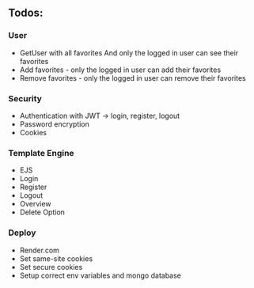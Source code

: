 ## Todos:

### User

- GetUser with all favorites And only the logged in user can see their favorites
- Add favorites - only the logged in user can add their favorites
- Remove favorites - only the logged in user can remove their favorites

### Security

- Authentication with JWT -> login, register, logout
- Password encryption
- Cookies

### Template Engine

- EJS
- Login
- Register
- Logout
- Overview
- Delete Option

### Deploy

- Render.com
- Set same-site cookies
- Set secure cookies
- Setup correct env variables and mongo database
